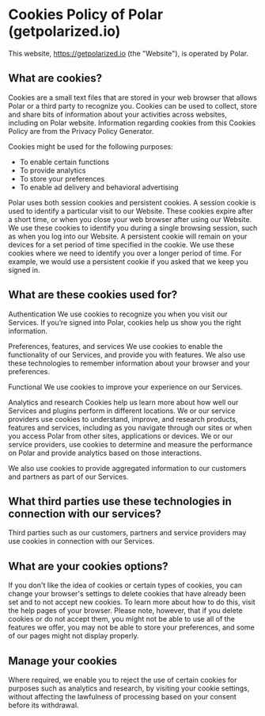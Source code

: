 # Cookies Policy of Polar (getpolarized.io)

This website, https://getpolarized.io (the "Website"), is operated by Polar.

## What are cookies?
Cookies are a small text files that are stored in your web browser that allows Polar or a third party to recognize you. Cookies can be used to collect, store and share bits of information about your activities across websites, including on Polar website. Information regarding cookies from this Cookies Policy are from the Privacy Policy Generator.

Cookies might be used for the following purposes:
- To enable certain functions
- To provide analytics
- To store your preferences
- To enable ad delivery and behavioral advertising

Polar uses both session cookies and persistent cookies.
A session cookie is used to identify a particular visit to our Website. These cookies expire after a short time, or when you close your web browser after using our Website. We use these cookies to identify you during a single browsing session, such as when you log into our Website.
A persistent cookie will remain on your devices for a set period of time specified in the cookie. We use these cookies where we need to identify you over a longer period of time. For example, we would use a persistent cookie if you asked that we keep you signed in.

## What are these cookies used for?

Authentication
We use cookies to recognize you when you visit our Services. If you’re signed into Polar, cookies help us show you the right information.

Preferences, features, and services
We use cookies to enable the functionality of our Services, and provide you with features. We also use these technologies to remember information about your browser and your preferences.

Functional
We use cookies to improve your experience on our Services.

Analytics and research
Cookies help us learn more about how well our Services and plugins perform in different locations. We or our service providers use cookies to understand, improve, and research products, features and services, including as you navigate through our sites or when you access Polar from other sites, applications or devices. We or our service providers, use cookies to determine and measure the performance on Polar and provide analytics based on those interactions.

We also use cookies to provide aggregated information to our customers and partners as part of our Services.

## What third parties use these technologies in connection with our services?
Third parties such as our customers, partners and service providers may use cookies in connection with our Services.

## What are your cookies options?
If you don't like the idea of cookies or certain types of cookies, you can change your browser's settings to delete cookies that have already been set and to not accept new cookies. To learn more about how to do this, visit the help pages of your browser.
Please note, however, that if you delete cookies or do not accept them, you might not be able to use all of the features we offer, you may not be able to store your preferences, and some of our pages might not display properly.

## Manage your cookies
Where required, we enable you to reject the use of certain cookies for purposes such as analytics and research, by visiting your cookie settings, without affecting the lawfulness of processing based on your consent before its withdrawal. 
